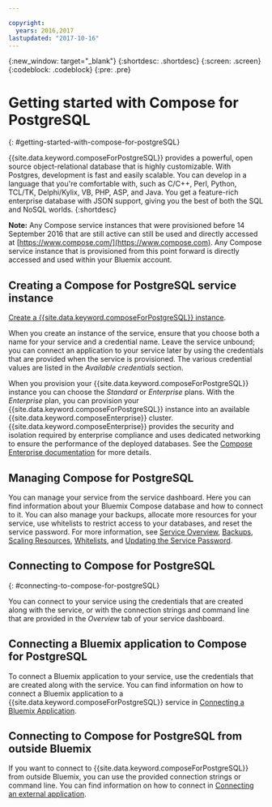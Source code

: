 ```yaml
---

copyright:
  years: 2016,2017
lastupdated: "2017-10-16"
---
```


{:new_window: target="_blank"}
{:shortdesc: .shortdesc}
{:screen: .screen}
{:codeblock: .codeblock}
{:pre: .pre}

# Getting started with Compose for PostgreSQL
{: #getting-started-with-compose-for-postgreSQL}

{{site.data.keyword.composeForPostgreSQL}} provides a powerful, open source object-relational database that is highly customizable. With Postgres, development is fast and easily scalable. You can develop in a language that you're comfortable with, such as C/C++, Perl, Python, TCL/TK, Delphi/Kylix, VB, PHP, ASP, and Java. You get a feature-rich enterprise database with JSON support, giving you the best of both the SQL and NoSQL worlds.
{:shortdesc}

**Note:** Any Compose service instances that were provisioned before 14 September 2016 that are still active can still be used and directly accessed at [https://www.compose.com/](https://www.compose.com). Any Compose service instance that is provisioned from this point forward is directly accessed and used within your Bluemix account.

## Creating a Compose for PostgreSQL service instance

[Create a {{site.data.keyword.composeForPostgreSQL}} instance](https://console.ng.bluemix.net/catalog/services/compose-for-postgresql/).

When you create an instance of the service, ensure that you choose both a name for your service and a credential name. Leave the service unbound; you can connect an application to your service later by using the credentials that are provided when the service is provisioned. The various credential values are listed in the *Available credentials* section.

When you provision your {{site.data.keyword.composeForPostgreSQL}} instance you can choose the *Standard* or *Enterprise* plans. With the *Enterprise* plan, you can provision your {{site.data.keyword.composeForPostgreSQL}} instance into an available {{site.data.keyword.composeEnterprise}} cluster. {{site.data.keyword.composeEnterprise}} provides the security and isolation required by enterprise compliance and uses dedicated networking to ensure the performance of the deployed databases. See the [Compose Enterprise documentation](../ComposeEnterprise/index.html) for more details.

## Managing Compose for PostgreSQL

You can manage your service from the service dashboard. Here you can find information about your Bluemix Compose database and how to connect to it. You can also manage your backups, allocate more resources for your service, use whitelists to restrict access to your databases, and reset the service password. For more information, see [Service Overview](./dashboard-overview.html), [Backups](./dashboard-backups.html), [Scaling Resources](./dashboard-scaling-resources.html), [Whitelists](./dashboard-whitelists.html), and [Updating the Service Password](./dashboard-update-service-password.html).

## Connecting to Compose for PostgreSQL
{: #connecting-to-compose-for-postgreSQL}

You can connect to your service using the credentials that are created along with the service, or with the connection strings and command line that are provided in the *Overview* tab of your service dashboard.

## Connecting a Bluemix application to Compose for PostgreSQL

To connect a Bluemix application to your service, use the credentials that are created along with the service. You can find information on how to connect a Bluemix application to a {{site.data.keyword.composeForPostgreSQL}} service in [Connecting a Bluemix Application](./connecting-bluemix-app.html).

## Connecting to Compose for PostgreSQL from outside Bluemix

If you want to connect to {{site.data.keyword.composeForPostgreSQL}} from outside Bluemix, you can use the provided connection strings or command line. You can find information on how to connect in [Connecting an external application](./connecting-external.html).
